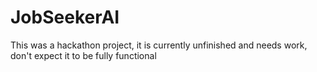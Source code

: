 # JobSeekerAI
This was a hackathon project, it is currently unfinished and needs work, don't expect it to be fully functional
